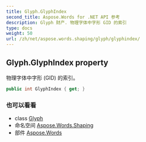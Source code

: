 ```yaml
---
title: Glyph.GlyphIndex
second_title: Aspose.Words for .NET API 参考
description: Glyph 财产. 物理字体中字形 GID 的索引
type: docs
weight: 50
url: /zh/net/aspose.words.shaping/glyph/glyphindex/
---
```

## Glyph.GlyphIndex property

物理字体中字形 (GID) 的索引。

```csharp
public int GlyphIndex { get; }
```

### 也可以看看

* class [Glyph](../)
* 命名空间 [Aspose.Words.Shaping](../../glyph/)
* 部件 [Aspose.Words](../../../)


